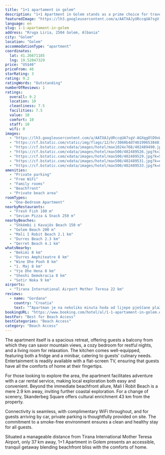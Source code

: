 ```yaml
---
title: "1+1 apartament in golem"
description: "1+1 Apartment in Golem stands as a prime choice for travelers seeking a serene beachfront experience in Golem."
featuredImage: "https://lh3.googleusercontent.com/a/AATXAJyURccqUA7sgV-AGXqgOlD9xWjA5R6UfHWn1Z1U=s96-c64"
language: en
slug: 1-1-apartament-in-golem
address: "Rruga Liria, 2504 Golem, Albania"
city: "Golem"
location: "Golem"
accommodationType: "apartment"
coordinates:
  lat: 41.26671185
  lng: 19.52047329
price: "US$46"
priceFrom: 46
starRating: 3
rating: 9.2
ratingWords: "Outstanding"
numberOfReviews: 1
ratings:
  overall: 9.2
  location: 10
  cleanliness: 7.5
  facilities: 7.5
  value: 10
  comfort: 10
  staff: 10
  wifi: 0
images:
  - "https://lh3.googleusercontent.com/a/AATXAJyURccqUA7sgV-AGXqgOlD9xWjA5R6UfHWn1Z1U=s96-c64"
  - "https://cf.bstatic.com/static/img/flags/12/hr/3060b4d7461996538481a68ac10ece5a9dcf4cf1.png"
  - "https://cf.bstatic.com/xdata/images/hotel/max1024x768/402489490.jpg?k=1b49e64ea86a55dde2b18d850e9d00b01bf0230feb559abac9038943c7ad4ebe&o=&hp=1"
  - "https://cf.bstatic.com/xdata/images/hotel/max500/402489526.jpg?k=30801c67f5e3c5f24d81e5c3916090af3e8e9ae8bf905c91558bdc54c3e208a3&o=&hp=1"
  - "https://cf.bstatic.com/xdata/images/hotel/max500/402489529.jpg?k=52841f41a18d2a16a275bf6ea9ee94914691ae821202244ab002a39d5622b945&o=&hp=1"
  - "https://cf.bstatic.com/xdata/images/hotel/max500/402489531.jpg?k=ee919c1017a042c8b7393ee55ea63409f32994f960f4d0bfa05d495a8621b91a&o=&hp=1"
  - "https://cf.bstatic.com/xdata/images/hotel/max500/402489533.jpg?k=88fa841f64c2c64aadb246b0f7d97b07d71279d2b45c61e26c58c9222bc3e516&o=&hp=1"
amenities:
  - "Private parking"
  - "Free WiFi"
  - "Family rooms"
  - "Beachfront"
  - "Private beach area"
roomTypes:
  - "One-Bedroom Apartment"
nearbyRestaurants:
  - "Fresh Fish 100 m"
  - "Sevian Pizza & Snack 250 m"
nearbyBeaches:
  - "Shkëmbi i Kavajës Beach 150 m"
  - "Golem Beach 200 m"
  - "Mali I Robit Beach 2.1 km"
  - "Durres Beach 2.3 km"
  - "Qerret Beach 4.1 km"
whatsNearby:
  - "Bekimi 8 km"
  - "Durres Amphiteatre 8 km"
  - "Wine Dhe Pooh 8 km"
  - "1. Maj 8 km"
  - "Yje Dhe Hena 8 km"
  - "Sheshi Demokracia 8 km"
  - "Sotir Noka 9 km"
airports:
  - "Tirana International Airport Mother Teresa 22 km"
reviews:
  - name: "Gordana"
    country: "Croatia"
    text: "“Apartman je na nekoliko minuta hoda od lijepe pješčane plaže. Ima 2 balkona, od kojih onaj iz spavaće sobe gleda na hotel Bonita, a drugi na parkiralište i cestu. Prostran je i uredan. Ručnici i posteljina čisti. Također, u okolici apartmana...”"
bookingURL: "https://www.booking.com/hotel/al/1-1-apartament-in-golem.en-gb.html?aid=8035640"
bestFor: "Best for Beach Access"
bestCategories: "Beach Access"
category: "Beach Access"
---
```


The apartment itself is a spacious retreat, offering guests a balcony from which they can savor mountain views, a cozy bedroom for restful nights, and a living room for relaxation. The kitchen comes well-equipped, featuring both a fridge and a minibar, catering to guests' culinary needs. Entertainment is readily available with a flat-screen TV, ensuring that guests have all the comforts of home at their fingertips.

For those looking to explore the area, the apartment facilitates adventure with a car rental service, making local exploration both easy and convenient. Beyond the immediate beachfront allure, Mali I Robit Beach is a mere 2.9 km away, inviting further coastal exploration. For a change of scenery, Skanderbeg Square offers cultural enrichment 43 km from the property. 

Connectivity is seamless, with complimentary WiFi throughout, and for guests arriving by car, private parking is thoughtfully provided on site. The commitment to a smoke-free environment ensures a clean and healthy stay for all guests.

Situated a manageable distance from Tirana International Mother Teresa Airport, only 37 km away, 1+1 Apartment in Golem presents an accessible, tranquil getaway blending beachfront bliss with the comforts of home.